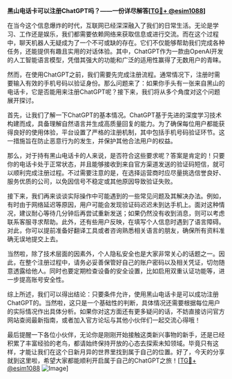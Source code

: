 **黑山电话卡可以注册ChatGPT吗？——一份详尽解答[[TG💪+ @esim1088](https://t.me/s/esim1088)]**

在当今这个信息爆炸的时代，互联网已经深深融入了我们的日常生活。无论是学习、工作还是娱乐，我们都需要依赖网络来获取信息或进行交流。而在这个过程中，聊天机器人无疑成为了一个不可或缺的存在。它们不仅能够帮助我们完成各种任务，还能提供有趣且实用的对话体验。其中，ChatGPT作为一款由OpenAI开发的人工智能语言模型，凭借其强大的功能和广泛的适用性赢得了无数用户的青睐。

然而，在使用ChatGPT之前，我们需要先完成注册流程。通常情况下，注册时需要输入有效的手机号码以验证身份。那么问题来了：如果你手头有一张来自黑山的电话卡，它是否能用来注册ChatGPT呢？接下来，我们将从多个角度对这个问题展开探讨。

首先，让我们了解一下ChatGPT的基本情况。ChatGPT基于先进的深度学习技术构建而成，具备理解自然语言并生成高质量回复的能力。为了确保每位用户都能获得良好的使用体验，平台设置了严格的注册机制，其中包括手机号码验证环节。这一措施旨在防止恶意行为的发生，并保护其他合法用户的权益。

那么，对于持有黑山电话卡的人来说，是否符合这些要求呢？答案是肯定的！只要你的电话卡处于正常状态，并且能够接收到来自官方渠道发送的验证码短信，就可以顺利完成注册过程。不过需要注意的是，在选择运营商时应尽量挑选信誉良好、服务优质的公司，以免因信号不稳定或其他原因导致验证失败。

接下来，我们再来谈谈实际操作中可能遇到的一些常见问题及其解决办法。例如，有时由于网络延迟等原因，用户可能会发现验证码迟迟未到达手机上。面对这种情况，建议耐心等待几分钟后再尝试重新发送；如果仍然没有收到消息，则可以考虑联系客服寻求帮助。此外，还有些用户反映，在填写个人信息时遇到了语言障碍。对此，你可以提前准备好翻译工具或者咨询熟悉相关语言的朋友，确保所有资料准确无误地提交上去。

当然啦，除了技术层面的因素外，个人隐私安全也是大家非常关心的话题之一。因此，在整个注册过程中，请务必妥善保管好自己的账户密码以及相关凭证，切勿随意透露给他人。同时也要定期检查设备的安全设置，比如启用双重认证功能等，进一步提高账号安全性。

综上所述，我们可以得出结论：只要条件允许，使用黑山电话卡是可以成功注册ChatGPT的。当然啦，这只是一个基础性的判断，具体情况还需要根据每位用户的实际情况作出具体分析。如果你对这方面还有更多疑问的话，不妨直接访问官方网站查阅最新指南，或者加入官方论坛与其他小伙伴们一起交流心得哦！

最后提醒一下各位小伙伴，无论你是刚刚开始接触这类新兴事物的新手，还是已经积累了丰富经验的老鸟，都请始终保持开放的心态去探索未知领域。毕竟只有这样，才能让我们在这个日新月异的世界里找到属于自己的位置。好了，今天的分享就到这里啦，希望大家都能顺利开启属于自己的ChatGPT之旅！[[TG💪+ @esim1088](https://t.me/s/esim1088) ![Image](https://i.postimg.cc/4NQfJmqS/Snipaste-2025-05-13-00-14-12.png)]